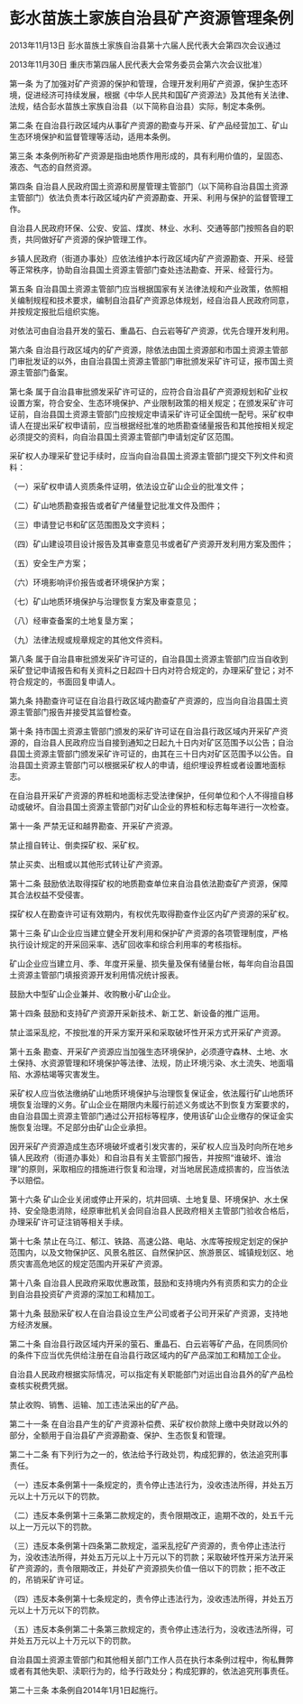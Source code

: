 # 彭水苗族土家族自治县矿产资源管理条例

2013年11月13日 彭水苗族土家族自治县第十六届人民代表大会第四次会议通过

2013年11月30日 重庆市第四届人民代表大会常务委员会第六次会议批准）

<!-- INFO END -->

第一条 为了加强对矿产资源的保护和管理，合理开发利用矿产资源，保护生态环境，促进经济可持续发展，根据《中华人民共和国矿产资源法》及其他有关法律、法规，结合彭水苗族土家族自治县（以下简称自治县）实际，制定本条例。

第二条 在自治县行政区域内从事矿产资源的勘查与开采、矿产品经营加工、矿山生态环境保护和监督管理等活动，适用本条例。

第三条 本条例所称矿产资源是指由地质作用形成的，具有利用价值的，呈固态、液态、气态的自然资源。

第四条 自治县人民政府国土资源和房屋管理主管部门（以下简称自治县国土资源主管部门）依法负责本行政区域内矿产资源勘查、开采、利用与保护的监督管理工作。

自治县人民政府环保、公安、安监、煤炭、林业、水利、交通等部门按照各自的职责，共同做好矿产资源的保护管理工作。

乡镇人民政府（街道办事处）应依法维护本行政区域内矿产资源勘查、开采、经营等正常秩序，协助自治县国土资源主管部门查处违法勘查、开采、经营行为。

第五条 自治县国土资源主管部门应当根据国家有关法律法规和产业政策，依照相关编制规程和技术要求，编制自治县矿产资源总体规划，经自治县人民政府同意，并按规定报批后组织实施。

对依法可由自治县开发的萤石、重晶石、白云岩等矿产资源，优先合理开发利用。

第六条 自治县行政区域内的矿产资源，除依法由国土资源部和市国土资源主管部门审批发证的以外，由自治县国土资源主管部门审批颁发采矿许可证，报市国土资源主管部门备案。

第七条 属于自治县审批颁发采矿许可证的，应符合自治县矿产资源规划和矿业权设置方案，符合安全、生态环境保护、产业限制政策的相关规定；在颁发采矿许可证前，自治县国土资源主管部门应按规定申请采矿许可证全国统一配号。采矿权申请人在提出采矿权申请前，应当根据经批准的地质勘查储量报告和其他按相关规定必须提交的资料，向自治县国土资源主管部门申请划定矿区范围。

采矿权人办理采矿登记手续时，应当向自治县国土资源主管部门提交下列文件和资料：

（一）采矿权申请人资质条件证明，依法设立矿山企业的批准文件；

（二）矿山地质勘查报告或者矿产储量登记批准文件及图件；

（三）申请登记书和矿区范围图及文字资料；

（四）矿山建设项目设计报告及其审查意见书或者矿产资源开发利用方案及图件；

（五）安全生产方案；

（六）环境影响评价报告或者环境保护方案；

（七）矿山地质环境保护与治理恢复方案及审查意见；

（八）经审查备案的土地复垦方案；

（九）法律法规或规章规定的其他文件资料。

第八条 属于自治县审批颁发采矿许可证的，自治县国土资源主管部门应当自收到采矿登记申请报告和有关资料之日起四十日内对符合规定的，办理采矿登记；对不符合规定的，书面回复申请人。

第九条 持勘查许可证在自治县行政区域内勘查矿产资源的，应当向自治县国土资源主管部门报告并接受其监督检查。

第十条 持市国土资源主管部门颁发的采矿许可证在自治县行政区域内开采矿产资源的，自治县人民政府应当自接到通知之日起九十日内对矿区范围予以公告；自治县国土资源主管部门颁发采矿许可证的，由其在三十日内对矿区范围予以公告。自治县国土资源主管部门可以根据采矿权人的申请，组织埋设界桩或者设置地面标志。

在自治县开采矿产资源的界桩和地面标志受法律保护，任何单位和个人不得擅自移动或破坏。自治县国土资源主管部门对矿山企业的界桩和标志每年进行一次检查。

第十一条 严禁无证和越界勘查、开采矿产资源。

禁止擅自转让、倒卖探矿权、采矿权。

禁止买卖、出租或以其他形式转让矿产资源。

第十二条 鼓励依法取得探矿权的地质勘查单位来自治县依法勘查矿产资源，保障其合法权益不受侵害。

探矿权人在勘查许可证有效期内，有权优先取得勘查作业区内矿产资源的采矿权。

第十三条 矿山企业应当建立健全开发利用和保护矿产资源的各项管理制度，严格执行设计规定的开采回采率、选矿回收率和综合利用率的考核指标。

矿山企业应当建立月、季、年度开采量、损失量及保有储量台帐，每年向自治县国土资源主管部门填报资源开发利用情况统计报表。

鼓励大中型矿山企业兼并、收购散小矿山企业。

第十四条 鼓励和支持矿产资源开采新技术、新工艺、新设备的推广运用。

禁止滥采乱挖，不按批准的开采方案开采和采取破坏性开采方式开采矿产资源。

第十五条 勘查、开采矿产资源应当加强生态环境保护，必须遵守森林、土地、水土保持、水资源管理和环境保护等法律、法规，防止环境污染、水土流失、地面塌陷、水源枯竭等灾害发生。

采矿权人应当依法缴纳矿山地质环境保护与治理恢复保证金，依法履行矿山地质环境恢复治理的义务。矿山企业在期限内未履行前述义务或达不到恢复方案要求的，由自治县国土资源主管部门通过公开招标等程序，使用该矿山企业缴存的保证金实施恢复治理。不足部分由矿山企业承担。

因开采矿产资源造成生态环境破坏或者引发灾害的，采矿权人应当及时向所在地乡镇人民政府（街道办事处）和自治县有关主管部门报告，并按照“谁破坏、谁治理”的原则，采取相应的措施进行恢复和治理，对当地居民造成损害的，应当依法予以赔偿。

第十六条 矿山企业关闭或停止开采的，坑井回填、土地复垦、环境保护、水土保持、安全隐患消除，经原审批机关会同自治县人民政府相关主管部门验收合格后，办理采矿许可证注销等相关手续。

第十七条 禁止在乌江、郁江、铁路、高速公路、电站、水库等按规定划定的保护范围内，以及文物保护区、风景名胜区、自然保护区、旅游景区、城镇规划区、地质灾害高危地区的规定范围内开采矿产资源。

第十八条 自治县人民政府采取优惠政策，鼓励和支持境内外有资质和实力的企业到自治县投资矿产资源的深加工和精加工。

第十九条 鼓励采矿权人在自治县设立生产公司或者子公司开采矿产资源，支持地方经济发展。

第二十条 自治县行政区域内开采的萤石、重晶石、白云岩等矿产品，在同质同价的条件下应当优先供给注册在自治县行政区域内的矿产品深加工和精加工企业。

自治县人民政府根据实际情况，可以指定有关职能部门对运出自治县外的矿产品检查核实税费凭据。

禁止收购、销售、运输、加工违法采出的矿产品。

第二十一条 在自治县产生的矿产资源补偿费、采矿权价款除上缴中央财政以外的部分，全额用于自治县矿产资源勘查、保护、生态恢复和管理。

第二十二条 有下列行为之一的，依法给予行政处罚，构成犯罪的，依法追究刑事责任。

（一）违反本条例第十一条规定的，责令停止违法行为，没收违法所得，并处五万元以上十万元以下的罚款。

（二）违反本条例第十三条第二款规定的，责令限期改正，逾期不改的，处五千元以上一万元以下的罚款。

（三）违反本条例第十四条第二款规定，滥采乱挖矿产资源的，责令停止违法行为，没收违法所得，并处五万元以上十万元以下的罚款；采取破坏性开采方法开采矿产资源的，责令限期改正，并处矿产资源损失价值一倍以下的罚款；拒不改正的，吊销采矿许可证。

（四）违反本条例第十七条规定的，责令停止违法行为，没收违法所得，并处五万元以上十万元以下的罚款。

（五）违反本条例第二十条第三款规定的，责令停止违法行为，没收违法所得，可并处五万元以上十万元以下的罚款。

自治县国土资源主管部门和其他相关部门工作人员在执行本条例过程中，徇私舞弊或者有其他失职、渎职行为的，给予行政处分；构成犯罪的，依法追究刑事责任。

第二十三条 本条例自2014年1月1日起施行。

